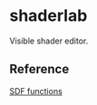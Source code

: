 # shaderlab

Visible shader editor.

## Reference

[SDF functions](http://iquilezles.org/www/articles/distfunctions/distfunctions.htm)
